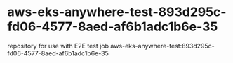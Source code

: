 # aws-eks-anywhere-test-893d295c-fd06-4577-8aed-af6b1adc1b6e-35
repository for use with E2E test job aws-eks-anywhere-test:893d295c-fd06-4577-8aed-af6b1adc1b6e-35
